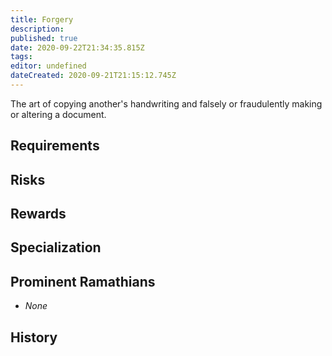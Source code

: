 ```yaml
---
title: Forgery
description: 
published: true
date: 2020-09-22T21:34:35.815Z
tags: 
editor: undefined
dateCreated: 2020-09-21T21:15:12.745Z
---
```


The art of copying another's handwriting and falsely or fraudulently making or altering a document.

## Requirements

## Risks

## Rewards

## Specialization

## Prominent Ramathians

- *None*

## History


